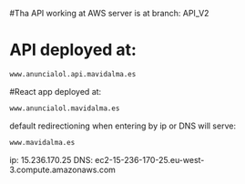 #Tha API working at AWS server is at branch: API_V2

# API deployed at:
```sh
www.anuncialol.api.mavidalma.es
``` 

#React app deployed at:

```sh
www.anuncialol.mavidalma.es
```

default redirectioning when entering by ip or DNS will serve:

```sh
www.mavidalma.es
```

ip:  15.236.170.25
DNS: ec2-15-236-170-25.eu-west-3.compute.amazonaws.com
